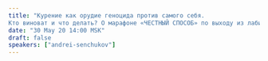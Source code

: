 ```yaml
---
title: "Курение как орудие геноцида против самого себя.
Кто виноват и что делать? О марафоне «ЧЕСТНЫЙ СПОСОБ» по выходу из лабиринта табачной зависимости"
date: "30 May 20 14:00 MSK"
draft: false
speakers: ["andrei-senchukov"] 
---
```

